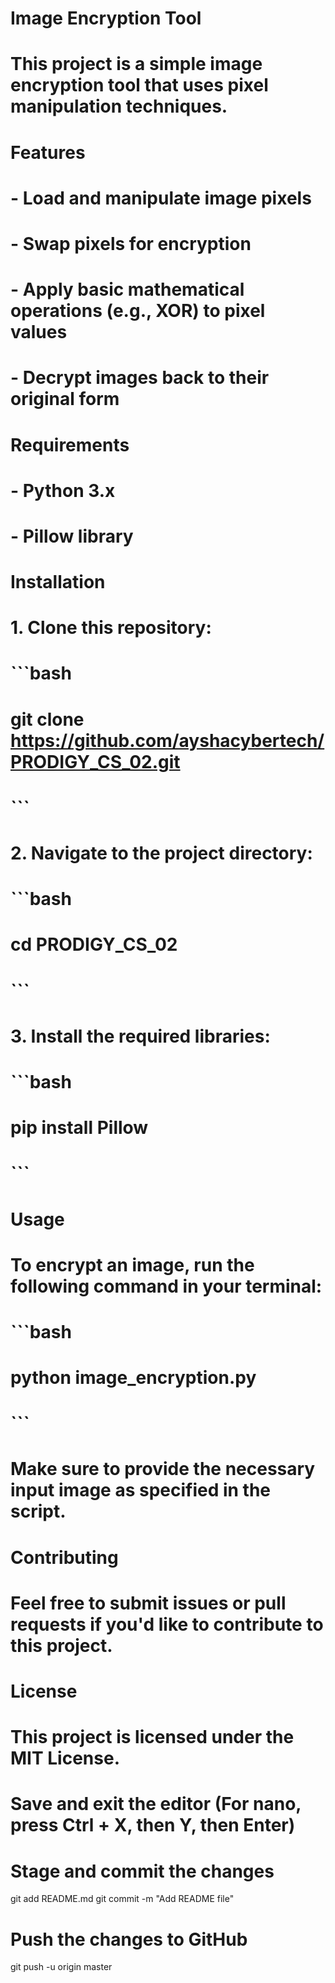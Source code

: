 # Image Encryption Tool

# This project is a simple image encryption tool that uses pixel manipulation techniques.

# Features

# - Load and manipulate image pixels
# - Swap pixels for encryption
# - Apply basic mathematical operations (e.g., XOR) to pixel values
# - Decrypt images back to their original form

# Requirements

# - Python 3.x
# - Pillow library

# Installation

# 1. Clone this repository:
#    ```bash
#    git clone https://github.com/ayshacybertech/PRODIGY_CS_02.git
#    ```

# 2. Navigate to the project directory:
#    ```bash
#    cd PRODIGY_CS_02
#    ```

# 3. Install the required libraries:
#    ```bash
#    pip install Pillow
#    ```

# Usage

# To encrypt an image, run the following command in your terminal:
# ```bash
# python image_encryption.py
# ```

# Make sure to provide the necessary input image as specified in the script.

# Contributing

# Feel free to submit issues or pull requests if you'd like to contribute to this project.

# License

# This project is licensed under the MIT License.

# Save and exit the editor (For nano, press Ctrl + X, then Y, then Enter)

# Stage and commit the changes
git add README.md
git commit -m "Add README file"

# Push the changes to GitHub
git push -u origin master
